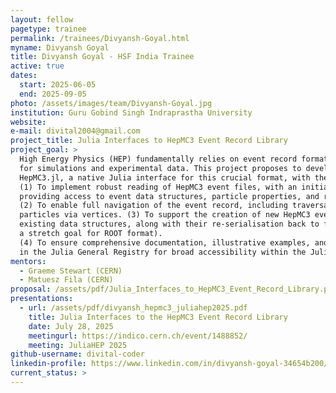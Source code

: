 ```yaml
---
layout: fellow
pagetype: trainee
permalink: /trainees/Divyansh-Goyal.html
myname: Divyansh Goyal
title: Divyansh Goyal - HSF India Trainee
active: true
dates:
  start: 2025-06-05
  end: 2025-09-05
photo: /assets/images/team/Divyansh-Goyal.jpg
institution: Guru Gobind Singh Indraprastha University
website:
e-mail: divital2004@gmail.com
project_title: Julia Interfaces to HepMC3 Event Record Library
project_goal: >
  High Energy Physics (HEP) fundamentally relies on event record formats like HepMC3
  for simulations and experimental data. This project proposes to develop and establish
  HepMC3.jl, a native Julia interface for this crucial format, with the following key objectives:
  (1) To implement robust reading of HepMC3 event files, with an initial focus on the ASCII format,
  providing access to event data structures, particle properties, and run information.
  (2) To enable full navigation of the event record, including traversal between parent and child
  particles via vertices. (3) To support the creation of new HepMC3 events and the modification of
  existing data structures, along with their re-serialisation back to file (initially ASCII, with
  a stretch goal for ROOT format).
  (4) To ensure comprehensive documentation, illustrative examples, and registration of HepMC3.jl
  in the Julia General Registry for broad accessibility within the JuliaHEP ecosystem.
mentors:
  - Graeme Stewart (CERN)
  - Matuesz Fila (CERN)
proposal: /assets/pdf/Julia_Interfaces_to_HepMC3_Event_Record_Library.pdf
presentations:
  - url: /assets/pdf/divyansh_hepmc3_juliahep2025.pdf
    title: Julia Interfaces to the HepMC3 Event Record Library
    date: July 28, 2025
    meetingurl: https://indico.cern.ch/event/1488852/
    meeting: JuliaHEP 2025
github-username: divital-coder
linkedin-profile: https://www.linkedin.com/in/divyansh-goyal-34654b200/
current_status: >
---
```




